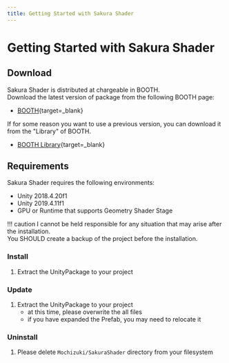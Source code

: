 ```yaml
---
title: Getting Started with Sakura Shader
---
```


# Getting Started with Sakura Shader

## Download

Sakura Shader is distributed at chargeable in BOOTH.  
Download the latest version of package from the following BOOTH page:

-   [BOOTH](https://natsuneko.booth.pm/items/2887460){target=\_blank}

If for some reason you want to use a previous version, you can download it from the "Library" of BOOTH.

-   [BOOTH Library](https://accounts.booth.pm/library){target=\_blank}

## Requirements

Sakura Shader requires the following environments:

-   Unity 2018.4.20f1
-   Unity 2019.4.11f1
-   GPU or Runtime that supports Geometry Shader Stage

<!-- prettier-ignore-start -->
!!! caution
    I cannot be held responsible for any situation that may arise after the installation.  
    You SHOULD create a backup of the project before the installation.
<!-- prettier-ignore-end -->

### Install

1. Extract the UnityPackage to your project

### Update

1. Extract the UnityPackage to your project
    - at this time, please overwrite the all files
    - if you have expanded the Prefab, you may need to relocate it

### Uninstall

1. Please delete `Mochizuki/SakuraShader` directory from your filesystem
